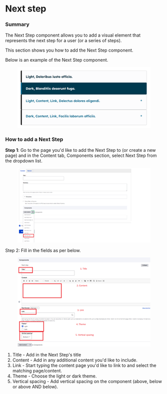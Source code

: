 # Next step

### Summary

The Next Step component allows you to add a visual element that represents the next step for a user (or a series of steps).

This section shows you how to add the Next Step component.&#x20;

Below is an example of the Next Step component.

<figure><img src="../../.gitbook/assets/image (28).png" alt=""><figcaption></figcaption></figure>

### How to add a Next Step

**Step 1**: Go to the page you'd like to add the Next Step to (or create a new page) and in the Content tab, Components section, select Next Step from the dropdown list.

<figure><img src="../../.gitbook/assets/image (95).png" alt=""><figcaption></figcaption></figure>

Step 2: Fill in the fields as per below.

<figure><img src="../../.gitbook/assets/image (18).png" alt=""><figcaption></figcaption></figure>

1. Title - Add in the Next Step's title
2. Content - Add in any additional content you'd like to include.
3. Link - Start typing the content page you'd like to link to and select the matching page/content.&#x20;
4. Theme - Choose the light or dark theme.
5. Vertical spacing - Add vertical spacing on the component (above, below or above AND below).

